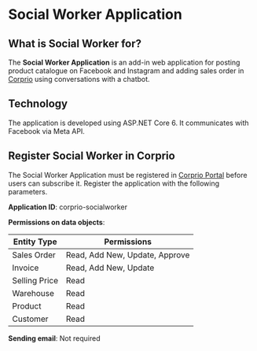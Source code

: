 ﻿# Social Worker Application
## What is Social Worker for?
The **Social Worker Application** is an add-in web application for posting product catalogue on Facebook and Instagram and adding sales order in [Corprio](https://www.corprio.com) using conversations with a chatbot.
## Technology
The application is developed using ASP.NET Core 6. It communicates with Facebook via Meta API.
## Register Social Worker in Corprio
The Social Worker Application must be registered in [Corprio Portal](https://portal.corprio.com) before users can subscribe it.  Register the application with the following parameters.

**Application ID**: corprio-socialworker

**Permissions on data objects**:

|Entity Type|Permissions|
|-----------|----------|
|Sales Order|Read, Add New, Update, Approve|
|Invoice|Read, Add New, Update|
|Selling Price|Read|
|Warehouse|Read|
|Product|Read|
|Customer|Read|

**Sending email**: Not required
